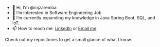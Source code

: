 - 👋 Hi, I’m @mjzaremba
- 👀 I’m interested in Software Engineering Job 
- 🌱 I’m currently expanding my knowledge in Java Spring Boot, SQL, and IoT.
- 📫 How to reach me: 
<a href="https://www.linkedin.com/in/micha%C5%82-zaremba-b21a6a156/">LinkedIn</a> or 
<a href="mailto:mj.zaremba96@gmail.com?subject=[github]">Email me</a> 
<p>Check out my repositories to get a small glance of what I know. </p>

<!---
mjzaremba/mjzaremba is a ✨ special ✨ repository because its `README.md` (this file) appears on your GitHub profile.
You can click the Preview link to take a look at your changes.
--->
